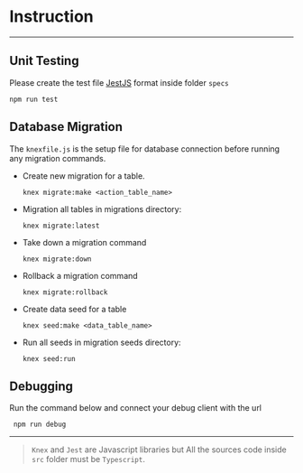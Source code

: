 # Instruction

---

## Unit Testing

Please create the test file [JestJS](https://jestjs.io) format inside folder `specs`

```
npm run test
```

## Database Migration

The `knexfile.js` is the setup file for database connection before running any migration commands.

-   Create new migration for a table.
    ```shell
    knex migrate:make <action_table_name>
    ```
-   Migration all tables in migrations directory:

    ```shell
    knex migrate:latest
    ```

-   Take down a migration command

    ```shell
    knex migrate:down
    ```

-   Rollback a migration command

    ```shell
    knex migrate:rollback
    ```

-   Create data seed for a table

    ```shell
    knex seed:make <data_table_name>
    ```

-   Run all seeds in migration seeds directory:

    ```shell
    knex seed:run
    ```

## Debugging

Run the command below and connect your debug client with the url

```shell
 npm run debug
```

---

> `Knex` and `Jest` are Javascript libraries but All the sources code inside `src` folder must be `Typescript`.
